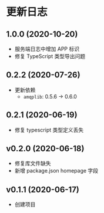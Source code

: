 # 更新日志

## 1.0.0 (2020-10-20)

- 服务端日志中增加 APP 标识
- 修复 TypeScript 类型导出问题

## 0.2.2 (2020-07-26)

- 更新依赖
  - `amqplib`: 0.5.6 -> 0.6.0

## 0.2.1 (2020-06-19)

- 修复 typescript 类型定义丢失

## v0.2.0 (2020-06-18)

- 修复库文件缺失
- 新增 package.json homepage 字段

## v0.1.1 (2020-06-17)

- 创建项目
